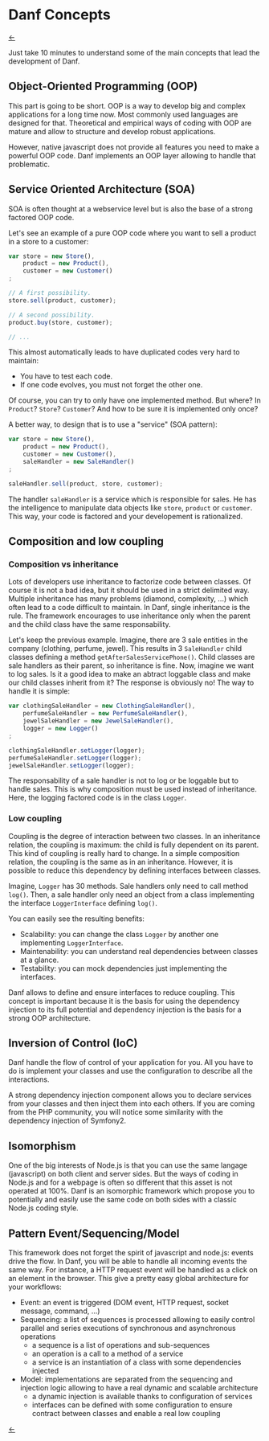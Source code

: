 Danf Concepts
=============

[←](../index.md)

Just take 10 minutes to understand some of the main concepts that lead the development of Danf.

Object-Oriented Programming (OOP)
---------------------------------

This part is going to be short. OOP is a way to develop big and complex applications for a long time now. Most commonly used languages are designed for that. Theoretical and empirical ways of coding with OOP are mature and allow to structure and develop robust applications.

However, native javascript does not provide all features you need to make a powerful OOP code. Danf implements an OOP layer allowing to handle that problematic.

Service Oriented Architecture (SOA)
-----------------------------------

SOA is often thought at a webservice level but is also the base of a strong factored OOP code.

Let's see an example of a pure OOP code where you want to sell a product in a store to a customer:

```javascript
var store = new Store(),
    product = new Product(),
    customer = new Customer()
;

// A first possibility.
store.sell(product, customer);

// A second possibility.
product.buy(store, customer);

// ...
```

This almost automatically leads to have duplicated codes very hard to maintain:
* You have to test each code.
* If one code evolves, you must not forget the other one.

Of course, you can try to only have one implemented method. But where? In `Product`? `Store`? `Customer`? And how to be sure it is implemented only once?

A better way, to design that is to use a "service" (SOA pattern):

```javascript
var store = new Store(),
    product = new Product(),
    customer = new Customer(),
    saleHandler = new SaleHandler()
;

saleHandler.sell(product, store, customer);
```

The handler `saleHandler` is a service which is responsible for sales. He has the intelligence to manipulate data objects like `store`, `product` or `customer`.
This way, your code is factored and your developement is rationalized.

Composition and low coupling
----------------------------

### Composition vs inheritance

Lots of developers use inheritance to factorize code between classes. Of course it is not a bad idea, but it should be used in a strict delimited way. Multiple inheritance has many problems (diamond, complexity, ...) which often lead to a code difficult to maintain. In Danf, single inheritance is the rule. The framework encourages to use inheritance only when the parent and the child class have the same responsability.

Let's keep the previous example. Imagine, there are 3 sale entities in the company (clothing, perfume, jewel). This results in 3 `SaleHandler` child classes defining a method `getAfterSalesServicePhone()`. Child classes are sale handlers as their parent, so inheritance is fine. Now, imagine we want to log sales. Is it a good idea to make an abtract loggable class and make our child classes inherit from it? The response is obviously no! The way to handle it is simple:

```javascript
var clothingSaleHandler = new ClothingSaleHandler(),
    perfumeSaleHandler = new PerfumeSaleHandler(),
    jewelSaleHandler = new JewelSaleHandler(),
    logger = new Logger()
;

clothingSaleHandler.setLogger(logger);
perfumeSaleHandler.setLogger(logger);
jewelSaleHandler.setLogger(logger);
```

The responsability of a sale handler is not to log or be loggable but to handle sales. This is why composition must be used instead of inheritance. Here, the logging factored code is in the class `Logger`.

### Low coupling

Coupling is the degree of interaction between two classes. In an inheritance relation, the coupling is maximum: the child is fully dependent on its parent. This kind of coupling is really hard to change. In a simple composition relation, the coupling is the same as in an inheritance. However, it is possible to reduce this dependency by defining interfaces between classes.

Imagine, `Logger` has 30 methods. Sale handlers only need to call method `log()`. Then, a sale handler only need an object from a class implementing the interface `LoggerInterface` defining `log()`.

You can easily see the resulting benefits:
- Scalability: you can change the class `Logger` by another one implementing `LoggerInterface`.
- Maintenability: you can understand real dependencies between classes at a glance.
- Testability: you can mock dependencies just implementing the interfaces.

Danf allows to define and ensure interfaces to reduce coupling. This concept is important because it is the basis for using the dependency injection to its full potential and dependency injection is the basis for a strong OOP architecture.

Inversion of Control (IoC)
--------------------------

Danf handle the flow of control of your application for you. All you have to do is implement your classes and use the configuration to describe all the interactions.

A strong dependency injection component allows you to declare services from your classes and then inject them into each others. If you are coming from the PHP community, you will notice some similarity with the dependency injection of Symfony2.

Isomorphism
-----------

One of the big interests of Node.js is that you can use the same langage (javascript) on both client and server sides. But the ways of coding in Node.js and for a webpage is often so different that this asset is not operated at 100%. Danf is an isomorphic framework which propose you to potentially and easily use the same code on both sides with a classic Node.js coding style.

Pattern Event/Sequencing/Model
------------------------------

This framework does not forget the spirit of javascript and node.js: events drive the flow. In Danf, you will be able to handle all incoming events the same way. For instance, a HTTP request event will be handled as a click on an element in the browser. This give a pretty easy global architecture for your workflows:

- Event: an event is triggered (DOM event, HTTP request, socket message, command, ...)
- Sequencing: a list of sequences is processed allowing to easily control parallel and series executions of synchronous and asynchronous operations
    * a sequence is a list of operations and sub-sequences
    * an operation is a call to a method of a service
    * a service is an instantiation of a class with some dependencies injected
- Model: implementations are separated from the sequencing and injection logic allowing to have a real dynamic and scalable architecture
    * a dynamic injection is available thanks to configuration of services
    * interfaces can be defined with some configuration to ensure contract between classes and enable a real low coupling

[←](../index.md)